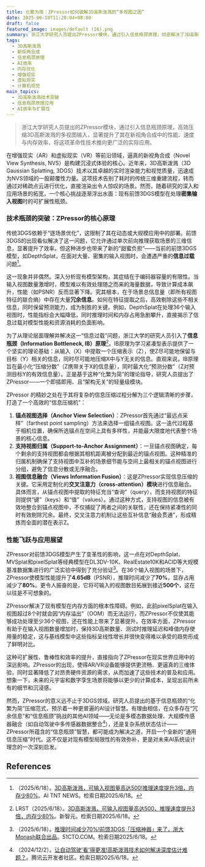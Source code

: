 ```yaml
---
title: 化繁为简：ZPressor如何破解3D高斯泼溅的“多视图之困”
date: 2025-06-18T11:20:04+08:00
draft: false
featured_image: images/default (16).png
summary: 浙江大学研究人员提出ZPressor模块，通过引入信息瓶颈原理，彻底解决了3D高斯泼溅（3DGS）在处理密集多视图输入时的性能瓶颈。ZPressor能够将可输入视图量提升至500个，推理速度提高3倍，并显著降低80%的内存占用，预示着其在AR/VR和更广泛的AI领域中的深远应用潜力。
tags: 
  - 3D高斯泼溅
  - 新视角合成
  - 信息瓶颈原理
  - AI效率
  - 内存优化
  - 增强现实
  - 虚拟现实
  - 计算机视觉
main_topics: 
  - 3D高斯泼溅技术突破
  - 信息瓶颈原理应用
  - AI效率与扩展性
---
```


> 浙江大学研究人员提出的ZPressor模块，通过引入信息瓶颈原理，高效压缩3D高斯泼溅的多视图输入，显著提升了其在新视角合成中的性能、速度与内存效率，将这项革命性技术推向更广泛的实际应用。

在增强现实（AR）和虚拟现实（VR）等前沿领域，逼真的新视角合成（Novel View Synthesis, NVS）是构建沉浸式体验的核心。近年来，3D高斯泼溅（3D Gaussian Splatting, 3DGS）技术以其卓越的实时渲染能力和视觉质量，迅速成为NVS领域的一股颠覆性力量。这项技术告别了耗时的传统三维重建流程，转而通过对稀疏点云进行优化，直接渲染出令人惊叹的场景。然而，随着研究的深入和应用场景的拓宽，一个核心挑战逐渐浮出水面：现有前馈3DGS模型在处理**密集输入视图**时的可扩展性瓶颈。

### 技术瓶颈的突破：ZPressor的核心原理

传统3DGS依赖于“逐场景优化”，这限制了其在动态或大规模应用中的部署。前馈3DGS的出现看似解决了这一问题，它允许通过单次前向推理获取场景的三维信息，显著提升了效率。但这种进步也带来了新的“甜蜜负担”——当前的前馈3DGS模型，如DepthSplat，在面对大量、密集的输入视图时，会遭遇严重的**信息过载**问题[^2]。

这一现象并非偶然。深入分析现有模型架构，其症结在于编码器容量的有限性。当输入视图数量激增时，模型难以有效处理随之而来的海量数据，导致计算成本飙升，性能（如PSNR）反而显著下降。究其根本，在于场景总信息量（即所有视图特征的联合熵）中存在大量**冗余信息**。如何在特征提取之后，高效剔除这些不相关信息，同时保留预测能力，成为制胜的关键。例如，DepthSplat在处理36个输入视图时，性能指标会大幅降低，同时推理时间和内存占用急剧攀升，直接揭示了信息过载对模型性能和资源消耗的负面影响。

为了从理论层面理解并解决这一“信息过载”问题，浙江大学的研究人员引入了**信息瓶颈（Information Bottleneck, IB）原理**[^1]。IB原理为学习紧凑型表示提供了一个坚实的理论基础：从输入（X）中提取一个压缩表示（Z），使Z尽可能地保留与目标（Y）相关的信息，同时尽可能地压缩X中与Y无关的信息。直观来说，IB原理旨在最小化“压缩分数”（Z携带关于X的信息量），同时最大化“预测分数”（Z对预测目标Y的有效信息量）。正是基于这种“化繁为简”的理论指导，研究人员提出了ZPressor——一个即插即用、且“架构无关”的轻量级模块。

ZPressor 的精妙之处在于其将复杂的信息压缩过程分解为三个逻辑清晰的步骤，打造了一个高效的“信息压缩机”：

1.  **锚点视图选择（Anchor View Selection）**：ZPressor首先通过“最远点采样”（farthest point sampling）方法来选择一组锚点视图。这一迭代过程基于相机位置，确保所选锚点在空间上具有多样性，并能最大限度地代表整个场景的核心信息。
2.  **支持视图归属（Support-to-Anchor Assignment）**：一旦锚点视图确定，每个剩余的支持视图都会根据其相机距离被分配到最近的锚点视图。这种精准的归属机制确保了支持视图中互补的场景细节能与空间上最相关的锚点视图进行分组，避免了信息分散或无序融合。
3.  **视图信息融合（Views Information Fusion）**：这是ZPressor实现信息压缩的关键。它采用定制化的**交叉注意力（cross-attention）模块**进行信息融合。具体而言，从锚点视图中提取的特征充当“查询”（query），而支持视图的特征则提供“键”（keys）和“值”（values）。通过这种方式，支持视图的信息被有效地整合到锚点视图中，不仅捕捉了两者之间的关联性，还在保持紧凑性的同时有效剔除冗余。最终，交叉注意力机制让这些互补信息“融会贯通”，形成精炼而全面的潜在表示Z。

### 性能飞跃与应用展望

ZPressor对前馈3DGS模型产生了变革性的影响，这一点在对DepthSplat、MVSplat和pixelSplat等经典模型在DL3DV-10K、RealEstate10K和ACID等大规模基准数据集进行的广泛实验中得到了充分验证[^3]。在36个输入视图的场景下，ZPressor使模型性能提升了**4.65dB**（PSNR），推理时间减少了**70%**，显存占用减少了**80%**。更令人振奋的是，它将可输入的视图数目拓展到接近**500个**，这在以往是不可想象的。

ZPressor解决了现有模型在内存方面的根本性障碍。例如，此前pixelSplat在输入视图超过8个时就会因“内存溢出”（OOM）而无法运行，而ZPressor不仅使其能够成功处理至少36个视图，还在性能上带来了显著提升。在效率方面，ZPressor有助于在输入视图数量增加时，保持3D高斯数量、测试时推理延迟和峰值内存使用量的稳定，这与基线模型中这些指标呈线性增长并很快变得难以承受的趋势形成了鲜明对比。

这种可扩展性、鲁棒性和效率的提升，直接指向了ZPressor在现实世界应用中的深远影响。ZPressor的出现，使得AR/VR设备能够提供更流畅、更逼真的三维体验，同时显著降低了对昂贵硬件资源的需求，从而加速了这些技术的普及和应用。想象一下，未来的元宇宙和数字孪生场景将能够以更少的计算成本，呈现出前所未有的细节和沉浸感。

然而，ZPressor的意义远不止于3DGS领域。研究人员提出的基于信息瓶颈的“化繁为简”压缩范式，预示着一种更普遍的AI设计智慧。有理由相信，在众多存在“冗余信息”和“信息瓶颈”挑战的其他AI领域——无论是多模态数据处理、大规模传感器融合（如自动驾驶中多传感器数据整合[^4]），还是复杂系统状态估计——ZPressor所蕴含的“信息瓶颈”智慧，都可能成为解决之道，开启一个全新的“通用信息压缩”时代。这不仅是对现有模型局限性的有效弥补，更是对未来AI系统设计理念的一次深刻启发。

## References
[^1]: LRST（2025/6/18）。[3D高斯泼溅，可输入视图量高达500，推理速度提升3倍，内存少80%](https://mp.weixin.qq.com/s/vGal9jlQ5UwKPpzOCKEpAg)。新智元。检索日期2025/6/18。
[^2]: （2025/6/18）。[3D高斯泼溅，可输入视图量高达500!推理速度提升3倍，内存少80%](https://www.aitntnews.com/newDetail.html?newId=15195)。AI TNT NEWS。检索日期2025/6/18。
[^3]: （2025/6/18）。[推理时间减少70%!前馈3DGS「压缩神器」来了，浙大Monash联合出品](https://www.51cto.com/article/817523.html)。51CTO.COM。检索日期2025/6/18。
[^4]: （2024/12/2）。[让自动驾驶'看'得更准!高斯泼溅技术如何解决深度估计难题？](https://cloud.tencent.com/developer/article/2531597)。腾讯云开发者社区。检索日期2025/6/18。

